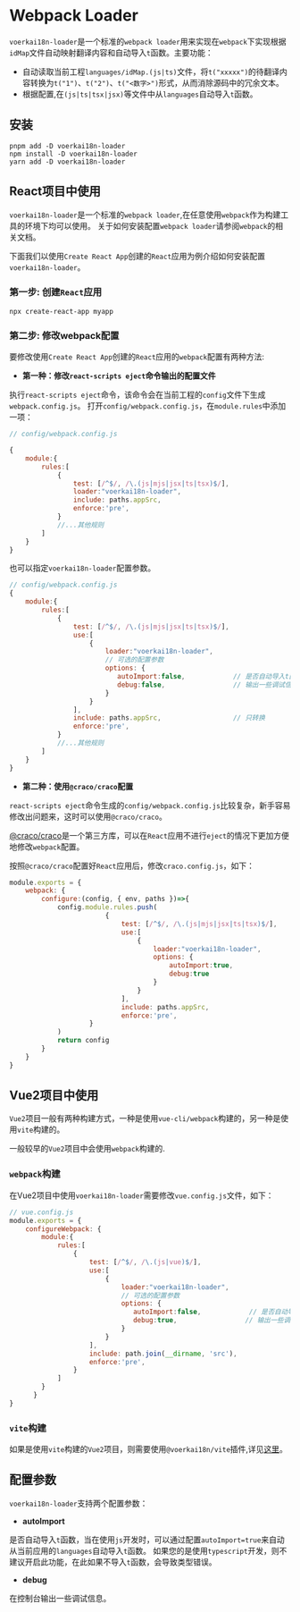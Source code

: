 # Webpack Loader<!-- {docsify-ignore-all} -->

`voerkai18n-loader`是一个标准的`webpack loader`用来实现在`webpack`下实现根据`idMap`文件自动映射翻译内容和自动导入`t`函数。主要功能：

- 自动读取当前工程`languages/idMap.(js|ts)`文件，将`t("xxxxx")`的待翻译内容转换为`t("1")`、`t("2")`、`t("<数字>")`形式，从而消除源码中的冗余文本。
- 根据配置,在`(js|ts|tsx|jsx)`等文件中从`languages`自动导入`t`函数。

## 安装

```shell
pnpm add -D voerkai18n-loader
npm install -D voerkai18n-loader
yarn add -D voerkai18n-loader
```

## React项目中使用

`voerkai18n-loader`是一个标准的`webpack loader`,在任意使用`webpack`作为构建工具的环境下均可以使用。
关于如何安装配置`webpack loader`请参阅`webpack`的相关文档。

下面我们以使用`Create React App`创建的`React`应用为例介绍如何安装配置`voerkai18n-loader`。

### 第一步: 创建`React`应用

```shell
npx create-react-app myapp
```
### 第二步: 修改webpack配置

要修改使用`Create React App`创建的`React`应用的`webpack`配置有两种方法:

- **第一种：修改`react-scripts eject`命令输出的配置文件**

执行`react-scripts eject`命令，该命令会在当前工程的`config`文件下生成`webpack.config.js`。
打开`config/webpack.config.js`，在`module.rules`中添加一项：

```javascript
// config/webpack.config.js

{
    module:{
        rules:[
            {
                test: [/^$/, /\.(js|mjs|jsx|ts|tsx)$/],
                loader:"voerkai18n-loader",
                include: paths.appSrc,
                enforce:'pre',
            }
            //...其他规则 
        ]
    }
}
```

也可以指定`voerkai18n-loader`配置参数。

```javascript
// config/webpack.config.js
{
    module:{
        rules:[
            {
                test: [/^$/, /\.(js|mjs|jsx|ts|tsx)$/],
                use:[
                    {
                        loader:"voerkai18n-loader",
                        // 可选的配置参数
                        options: {
                           autoImport:false,            // 是否自动导入t函数
                           debug:false,                 // 输出一些调试信息
                        }
                    }
                ],		                    
                include: paths.appSrc,                  // 只转换
                enforce:'pre',
            }
            //...其他规则 
        ]
    }
}
```


- **第二种：使用`@craco/craco`配置**

`react-scripts eject`命令生成的`config/webpack.config.js`比较复杂，新手容易修改出问题来，这时可以使用`@craco/craco`。

[@craco/craco](https://github.com/dilanx/craco)是一个第三方库，可以在`React`应用不进行`eject`的情况下更加方便地修改`webpack`配置。

按照`@craco/craco`配置好`React`应用后，修改`craco.config.js`，如下：

```javascript
module.exports = {
	webpack: {
		configure:(config, { env, paths })=>{
		    config.module.rules.push(
		                {
		                    test: [/^$/, /\.(js|mjs|jsx|ts|tsx)$/],
                            use:[
                                {
                                    loader:"voerkai18n-loader",
                                    options: {
                                        autoImport:true,
                                        debug:true
                                    }
                                }
                            ],		                    
                            include: paths.appSrc,
		                    enforce:'pre',
		            }
		    )
		    return config
		} 
    }
}
```
  
## Vue2项目中使用

`Vue2`项目一般有两种构建方式，一种是使用`vue-cli/webpack`构建的，另一种是使用`vite`构建的。

一般较早的`Vue2`项目中会使用`webpack`构建的.

### `webpack`构建

在Vue2项目中使用`voerkai18n-loader`需要修改`vue.config.js`文件，如下：

```js
// vue.config.js
module.exports = {
    configureWebpack: {
        module:{
            rules:[
                {
                    test: [/^$/, /\.(js|vue)$/],
                    use:[
                        {
                            loader:"voerkai18n-loader",
                            // 可选的配置参数
                            options: {
                               autoImport:false,            // 是否自动导入t函数
                               debug:true,                 // 输出一些调试信息
                            }
                        }
                    ],                            
                    include: path.join(__dirname, 'src'),                  
                    enforce:'pre',
                } 
            ]
        }
      }
}
```

### `vite`构建

如果是使用`vite`构建的`Vue2`项目，则需要使用`@voerkai18n/vite`插件,详见[这里](./vite)。

## 配置参数 

`voerkai18n-loader`支持两个配置参数：

- **autoImport**

是否自动导入`t`函数，当在使用`js`开发时，可以通过配置`autoImport=true`来自动从当前应用的`languages`自动导入`t`函数。
如果您的是使用`typescript`开发，则不建议开启此功能，在此如果不导入`t`函数，会导致类型错误。

- **debug**

在控制台输出一些调试信息。